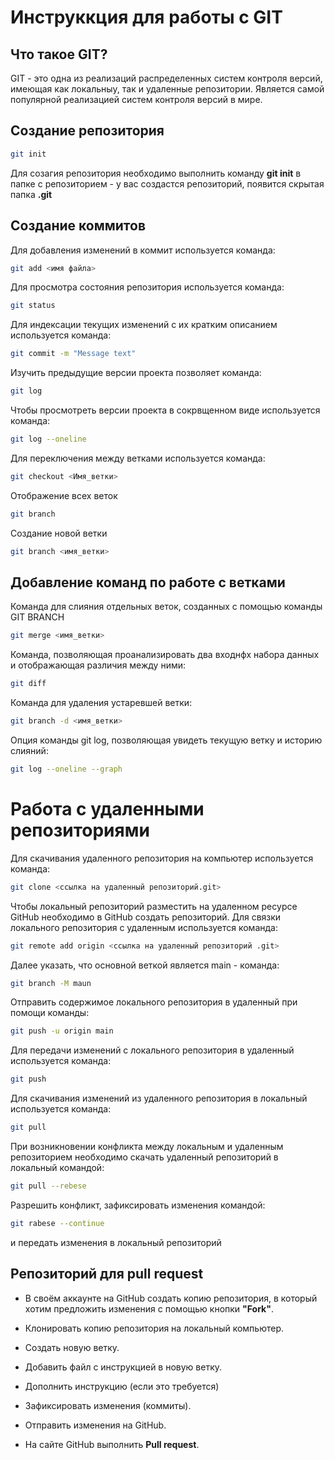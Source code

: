 # Инструккция для работы с GIT

## Что такое GIT?
GIT - это одна из реализаций распределенных систем контроля версий, имеющая как локальныу, так и удаленные репозитории. Является самой популярной реализацией систем контроля версий в мире.

## Создание репозитория

```sh
git init
```
Для созагия репозитория необходимо выполнить команду **git init** в папке с репозиторием - у вас создастся репозиторий, появится скрытая папка **.git**

## Создание коммитов
Для добавления изменений в коммит используется команда:
```sh
git add <имя файла>
```
Для просмотра состояния репозитория используется команда:
```sh
git status
```
Для индексации текущих изменений с их кратким описанием используется команда:
```sh
git commit -m "Message text"
```
Изучить предыдущие версии проекта позволяет команда:
```sh
git log
```
Чтобы просмотреть версии проекта в сокрвщенном виде используется команда:
```sh
git log --oneline
```
Для переключения между ветками используется команда:
```sh
git checkout <Имя_ветки>
```

Отображение всех веток
```sh
git branch
```
Создание новой ветки
```sh
git branch <имя_ветки>
```

## Добавление команд по работе с ветками

Команда для слияния отдельных веток, созданных с помощью команды GIT BRANCH
```sh
git merge <имя_ветки>
```

Команда, позволяющая проанализировать два входнфх набора данных и отображающая различия между ними:
```sh
git diff
```

 Команда для удаления устаревшей ветки:
 ```sh
 git branch -d <имя_ветки>
 ```
 Опция команды git log, позволяющая увидеть текущую ветку и историю слияний:
 ```sh
 git log --oneline --graph
 ```
 # Работа с удаленными репозиториями

 Для скачивания удаленного репозитория на компьютер используется команда:
 ```sh
 git clone <ссылка на удаленный репозиторий.git>
 ```

Чтобы локальный репозиторий разместить на удаленном ресурсе GitHub необходимо в GitHub создать репозиторий. Для связки локального репозитория с удаленным используется команда:
~~~sh
git remote add origin <ссылка на удаленный репозиторий .git>
~~~
Далее указать, что основной веткой является main - команда:
~~~sh
git branch -M maun
~~~
Отправить содержимое локального репозитория в удаленный при помощи команды:
~~~sh
git push -u origin main
~~~
Для передачи изменений с локального репозитория в удаленный используется команда:
~~~sh
git push
~~~
Для скачивания изменений из удаленного репозитория в локальный используется команда:
~~~sh
git pull
~~~
При возникновении конфликта между локальным и удаленным репозиторием необходимо скачать удаленный репозиторий в локальный командой:
~~~sh
git pull --rebese
~~~
Разрешить конфликт, зафиксировать изменения командой:
~~~sh
git rabese --continue
~~~
и передать изменения в локальный репозиторий

## Репозиторий для **pull request**

* В своём аккаунте на GitHub создать копию репозитория, в который хотим предложить изменения  с помощью кнопки **"Fork"**.

* Клонировать копию репозитория на локальный компьютер.

* Создать новую ветку.

* Добавить файл с инструкцией в новую ветку.

* Дополнить инструкцию (если это требуется)

* Зафиксировать изменения (коммиты).

* Отправить изменения на GitHub.

* На сайте GitHub выполнить **Pull request**.